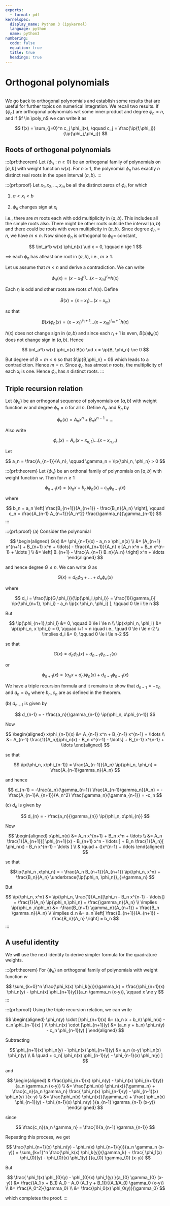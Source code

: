 ```yaml
---
exports:
  - format: pdf
kernelspec:
  display_name: Python 3 (ipykernel)
  language: python
  name: python3
numbering:
  code: false
  equation: true
  title: true
  headings: true
---
```


# Orthogonal polynomials

```{include} math.md
```

We go back to orthogonal polynomials and establish some results that are useful for further topics on numerical integration. We recall two results. If $\{\phi_n\}$ are orthogonal polynomials wrt some inner product and degree $\phi_n = n$, and if $f \in \poly_n$ we can write it as

$$
f(x) = \sum_{j=0}^n c_j \phi_j(x), \qquad c_j = \frac{\ip{f,\phi_j}}{\ip{\phi_j,\phi_j}}
$$

## Roots of orthogonal polynomials

:::{prf:theorem}
Let $\{ \phi_n : n \ge 0\}$ be an orthogonal family of polynomials on $[a,b]$ with weight function $w(x)$. For $n \ge 1$, the polynomial $\phi_n$ has exactly $n$ distinct real roots in the open interval $(a,b)$.
:::

:::{prf:proof}
Let $x_1, x_2, \ldots, x_m$ be all the distinct zeros of $\phi_n$ for which

1.  $a < x_i < b$

2.  $\phi_n$ changes sign at $x_i$

i.e., there are $m$ roots each with odd multiplicity in $(a,b)$. This includes all the simple roots also. There might be other roots outside the interval $(a,b)$ and there could be roots with even multiplicity in $(a,b)$. Since degree $\phi_n = n$, we have $m \le n$. Now since $\phi_n$ is orthogonal to $\phi_0 =$ constant,

$$
\int_a^b w(x) \phi_n(x) \ud x = 0, \qquad n \ge 1
$$ 

$\implies$ each $\phi_n$ has atleast one root in $(a,b)$, i.e., $m \ge 1$.

Let us assume that $m < n$ and derive a contradiction. We can write

$$
\phi_n(x) = (x-x_1)^{r_1} \ldots (x-x_m)^{r_m} h(x)
$$ 

Each $r_i$ is odd and other roots are roots of $h(x)$. Define

$$
B(x) = (x-x_1) \ldots (x-x_m)
$$ 

so that

$$
B(x) \phi_n(x) = (x-x_1)^{r_1+1} \ldots (x-x_m)^{r_m+1} h(x)
$$ 

$h(x)$ does not change sign in $(a,b)$ and since each $r_i+1$ is even, $B(x)\phi_n(x)$ does not change sign in $(a,b)$. Hence

$$
\int_a^b w(x) \phi_n(x) B(x) \ud x = \ip{B, \phi_n} \ne 0
$$ 

But degree of $B = m < n$ so that $\ip{B,\phi_n} = 0$ which leads to a contradiction. Hence $m=n$. Since $\phi_n$ has atmost $n$ roots, the multiplicity of each $x_i$ is one. Hence $\phi_n$ has $n$ distinct roots.
:::

## Triple recursion relation

Let $\{ \phi_n \}$ be an orthogonal sequence of polynomials on $[a,b]$ with weight function $w$ and degree $\phi_n = n$ for all $n$. Define $A_n$ and $B_n$ by 

$$
\phi_n(x) = A_n x^n + B_n x^{n-1} + \ldots
$$ 

Also write 

$$
\phi_n(x) = A_n (x- x_{n,1}) \ldots (x-x_{n,n})
$$ 

Let

$$
a_n = \frac{A_{n+1}}{A_n}, \qquad \gamma_n = \ip{\phi_n, \phi_n} > 0
$$

:::{prf:theorem}
Let $\{ \phi_n \}$ be an orthonal family of polynomials on $[a,b]$ with weight function $w$. Then for $n \ge 1$

$$
\phi_{n+1}(x) = (a_n x + b_n) \phi_n(x) - c_n \phi_{n-1}(x)
$$ 

where

$$
b_n = a_n \left[ \frac{B_{n+1}}{A_{n+1}} - \frac{B_n}{A_n} \right], \qquad c_n = \frac{A_{n-1} A_{n+1}}{A_n^2} \frac{\gamma_n}{\gamma_{n-1}}
$$
:::

:::{prf:proof}
(a) Consider the polynomial 

$$
\begin{aligned}
G(x) 
&= \phi_{n+1}(x) - a_n x \phi_n(x) \\
&= [A_{n+1} x^{n+1} + B_{n+1} x^n + \ldots] - \frac{A_{n+1}}{A_n} x [A_n x^n + B_n x^{n-1} + \ldots ] \\
&= \left[ B_{n+1} - \frac{A_{n+1} B_n}{A_n} \right] x^n + \ldots
\end{aligned}
$$ 

and hence degree $G \le n$. We can write $G$ as

$$
G(x) = d_0 \phi_0 + \ldots + d_n \phi_n(x)
$$ 

where

$$
d_i = \frac{\ip{G,\phi_i}}{\ip{\phi_i,\phi_i}} = \frac{1}{\gamma_i}[ \ip{\phi_{n+1}, \phi_i} - a_n \ip{x \phi_n, \phi_i} ], \qquad 0 \le i \le n
$$

But

$$
\ip{\phi_{n+1},\phi_i} &= 0, \qquad 0 \le i \le n \\
\ip{x\phi_n, \phi_i} &= \ip{\phi_n, x \phi_i} = 0, \qquad i+1 < n \quad i.e., \quad 0 \le i \le n-2 \\
\implies d_i &= 0, \qquad 0 \le i \le n-2
$$ 

so that

$$
G(x) = d_n \phi_n(x) + d_{n-1} \phi_{n-1}(x)
$$ 

or

$$
\phi_{n+1}(x) = (a_n x + d_n) \phi_n(x) + d_{n-1} \phi_{n-1}(x)
$$ 

We have a triple recursion formula and it remains to show that $d_{n-1} = -c_n$ and $d_n = b_n$ where $b_n, c_n$ are as defined in the theorem.

(b) $d_{n-1}$ is given by

$$
d_{n-1} = - \frac{a_n}{\gamma_{n-1}} \ip{\phi_n, x\phi_{n-1}}
$$ 

Now

$$
\begin{aligned}
x\phi_{n-1}(x) 
&= A_{n-1} x^n + B_{n-1} x^{n-1} + \ldots \\
&= A_{n-1} \frac{1}{A_n}[\phi_n(x) - B_n x^{n-1} - \ldots] + B_{n-1} x^{n-1} + \ldots
\end{aligned}
$$ 

so that

$$
\ip{\phi_n, x\phi_{n-1}} = \frac{A_{n-1}}{A_n} \ip{\phi_n, \phi_n} = \frac{A_{n-1}\gamma_n}{A_n}
$$

and hence

$$
d_{n-1} = -\frac{a_n}{\gamma_{n-1}} \frac{A_{n-1}\gamma_n}{A_n} = -\frac{A_{n-1}A_{n+1}}{A_n^2} \frac{\gamma_n}{\gamma_{n-1}} = -c_n
$$

(c) $d_n$ is given by

$$
d_{n} = - \frac{a_n}{\gamma_{n}} \ip{\phi_n, x\phi_{n}}
$$ 

Now

$$
\begin{aligned}
x\phi_n(x) 
&=  A_n x^{n+1} + B_n x^n + \ldots \\
&= A_n \frac{1}{A_{n+1}}[ \phi_{n+1}(x) - B_{n+1} x^n - \ldots ] + B_n \frac{1}{A_n}[ \phi_n(x) - B_n x^{n-1} - \ldots ] \\
& \quad + ()x^{n-1} + \ldots
\end{aligned}
$$ 

so that

$$\ip{\phi_n ,x\phi_n} = - \frac{A_n B_{n+1}}{A_{n+1}} \ip{\phi_n, x^n} + \frac{B_n}{A_n} \underbrace{\ip{\phi_n, \phi_n}}_{=\gamma_n}
$$

But

$$
\ip{\phi_n, x^n} &= \ip{\phi_n, \frac{1}{A_n}[\phi_n - B_n x^{n-1} - \ldots]} = \frac{1}{A_n} \ip{\phi_n,\phi_n} = \frac{\gamma_n}{A_n} \\
\implies \ip{\phi_n ,x\phi_n} &= -\frac{B_{n+1} \gamma_n}{A_{n+1}} + \frac{B_n \gamma_n}{A_n} \\
\implies d_n &= a_n \left[ \frac{B_{n+1}}{A_{n+1}} - \frac{B_n}{A_n} \right] = b_n
$$
:::

## A useful identity

We will use the next identity to derive simpler formula for the quadrature weights.

:::{prf:theorem}
For $\{ \phi_n \}$ an orthogonal family of polynomials with weight
function $w$

$$
\sum_{k=0}^n \frac{\phi_k(x) \phi_k(y)}{\gamma_k} = \frac{\phi_{n+1}(x) \phi_n(y) - \phi_n(x) \phi_{n+1}(y)}{a_n \gamma_n (x-y)}, \qquad x \ne y
$$
:::

:::{prf:proof}
Using the triple recursion relation, we can write

$$
\begin{aligned}
\phi_n(y) \cdot [\phi_{n+1}(x) &= (a_n x + b_n) \phi_n(x) - c_n \phi_{n-1}(x) ] \\
\phi_n(x) \cdot [\phi_{n+1}(y) &= (a_n y + b_n) \phi_n(y) - c_n \phi_{n-1}(y) ]
\end{aligned}
$$ 

Subtracting

$$
\phi_{n+1}(x) \phi_n(y) - \phi_n(x) \phi_{n+1}(y) &= a_n (x-y) \phi_n(x) \phi_n(y) \\
& \quad + c_n[ \phi_n(x) \phi_{n-1}(y) - \phi_{n-1}(x) \phi_n(y) ]
$$

and

$$
\begin{aligned}
& \frac{\phi_{n+1}(x) \phi_n(y) - \phi_n(x) \phi_{n+1}(y)}{a_n \gamma_n (x-y)} \\
&= \frac{\phi_n(x) \phi_n(x)}{\gamma_n} + \frac{c_n}{a_n \gamma_n} \frac{ \phi_n(x) \phi_{n-1}(y) - \phi_{n-1}(x) \phi_n(y)  }{x-y} \\
&= \frac{\phi_n(x) \phi_n(x)}{\gamma_n} + \frac{ \phi_n(x) \phi_{n-1}(y) - \phi_{n-1}(x) \phi_n(y)  }{a_{n-1} \gamma_{n-1} (x-y)}
\end{aligned}
$$ 

since

$$
\frac{c_n}{a_n \gamma_n} = \frac{1}{a_{n-1} \gamma_{n-1}}
$$ 

Repeating this process, we get

$$
\frac{\phi_{n+1}(x) \phi_n(y) - \phi_n(x) \phi_{n+1}(y)}{a_n \gamma_n (x-y)} = \sum_{k=1}^n \frac{\phi_k(x) \phi_k(y)}{\gamma_k} + \frac{ \phi_1(x) \phi_{0}(y) - \phi_{0}(x) \phi_1(y)  }{a_{0} \gamma_{0} (x-y)}
$$

But

$$
\frac{ \phi_1(x) \phi_{0}(y) - \phi_{0}(x) \phi_1(y)  }{a_{0} \gamma_{0} (x-y)} 
&= \frac{(A_1 x + B_1) A_0 - A_0 (A_1 y + B_1)}{(A_1/A_0) \gamma_0 (x-y)} \\
&= \frac{A_0^2}{\gamma_0} \\
&= \frac{\phi_0(x) \phi_0(y)}{\gamma_0}
$$

which completes the proof.
:::
